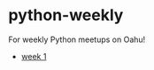 # python-weekly
For weekly Python meetups on Oahu!
* [week 1](https://github.com/knowsuchagency/python-weekly/tree/master/week1)
